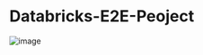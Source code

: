 # Databricks-E2E-Peoject
![image](https://github.com/user-attachments/assets/5065e2f0-2cbe-43d6-98d9-2ac6ba6bd735)
